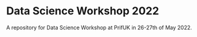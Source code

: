 # Data Science Workshop 2022

A repository for Data Science Workshop at PrifUK in 26-27th of May 2022.
